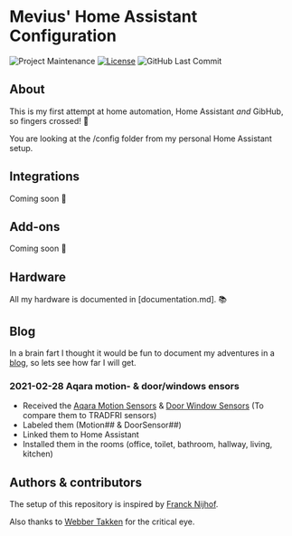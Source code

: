 # Mevius' Home Assistant Configuration

![Project Maintenance][maintenance-shield]
[![License][license-shield]](LICENSE.md)
![GitHub Last Commit][last-commit-shield]

## About

This is my first attempt at home automation, Home Assistant _and_ GibHub,
so fingers crossed! :tada:

You are looking at the /config folder from my personal Home Assistant setup.

## Integrations

Coming soon :wrench:

## Add-ons

Coming soon :wrench:

## Hardware

All my hardware is documented  in [documentation.md]. :books:

## Blog

In a brain fart I thought it would be fun to document my adventures in a [blog](https://www.urbandictionary.com/define.php?term=blog), so lets see how far I will get.

### 2021-02-28 Aqara motion- & door/windows ensors
* Received the [Aqara Motion Sensors](https://www.aliexpress.com/item/32975225751.html) & [Door Window Sensors](https://www.aliexpress.com/item/32991903307.html) (To compare them to TRADFRI sensors)
* Labeled them (Motion## & DoorSensor##)
* Linked them to Home Assistant
* Installed them in the rooms (office, toilet, bathroom, hallway, living, kitchen)

## Authors & contributors

The setup of this repository is inspired by [Franck Nijhof][frenck].

Also thanks to [Webber Takken][webbertakken] for the critical eye.

[maintenance-shield]: https://img.shields.io/maintenance/yes/2020.svg
[license-shield]: https://img.shields.io/github/license/frenck/home-assistant-config.svg
[last-commit-shield]: https://img.shields.io/github/last-commit/MrMevius/home-assistant-config.svg
[frenck]: https://github.com/frenck
[webbertakken]: https://github.com/webbertakken
